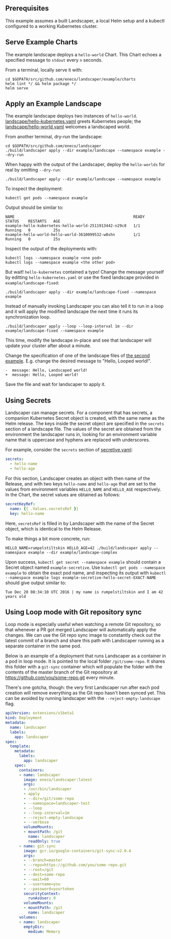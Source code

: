 ## Prerequisites

This example assumes a built Landscaper, a local Helm setup and a kubectl configured to a working Kubernetes cluster.

## Serve Example Charts

The example landscape deploys a `hello-world` Chart. This Chart echoes a specified message to `stdout` every `n` seconds.

From a terminal, locally serve it with:

    cd $GOPATH/src/github.com/eneco/landscaper/example/charts
    helm lint */ && helm package */
    helm serve

## Apply an Example Landscape

The example landscape deploys two instances of `hello-world`.
[landscape/hello-kubernetes.yaml](One) greets Kubernetes people; the [landscape/hello-world.yaml](other) welcomes a landscaped world.

From another terminal, dry-run the landscape:

    cd $GOPATH/src/github.com/eneco/landscaper
    ./build/landscaper apply --dir example/landscape --namespace example --dry-run

When happy with the output of the Landscaper, deploy the `hello-worlds` for real by omitting `--dry-run`:

    ./build/landscaper apply --dir example/landscape --namespace example

To inspect the deployment:

    kubectl get pods --namespace example

Output should be similar to:

    NAME                                                    READY     STATUS    RESTARTS   AGE
    example-hello-kubernetes-hello-world-2511913442-n29c8   1/1       Running   0          25s
    example-hello-world-hello-world-3610099532-w0shn        1/1       Running   0          25s

Inspect the output of the deployments with:

    kubectl logs --namespace example <one pod>
    kubectl logs --namespace example <the other pod>

But wait! `hello-kubernetes` contained a typo! Change the message yourself by editting `hello-kubernetes.yaml` or use the fixed landscape provided in `example/landscape-fixed`:

    ./build/landscaper apply --dir example/landscape-fixed --namespace example

Instead of manually invoking Landscaper you can also tell it to run in a loop and it will apply the modified landscape the next time it runs its synchronization loop.

    ./build/landscaper apply --loop --loop-interval 1m --dir example/landscape-fixed --namespace example

This time, modify the landscape in-place and see that landscaper will update your cluster after about a minute.

Change the specification of one of the landscape files of [the second example](landscape-fixed/hello-world.yaml). E.g. change the desired message to "Hello, Looped world!".

    -  message: Hello, Landscaped world!
    +  message: Hello, Looped world!

Save the file and wait for landscaper to apply it.

## Using Secrets

Landscaper can manage secrets. For a component that has secrets, a companion Kubernetes Secret object is created, with the same name as the Helm release. The keys inside the secret object are specified in the `secrets` section of a landscape file. The values of the secret are obtained from the environment the landscaper runs in, looking for an environment variable name that is uppercase and hyphens are replaced with underscores.

For example, consider the `secrets` section of [secretive.yaml](landscape-complex/secretive.yaml):

```yaml
secrets:
  - hello-name
  - hello-age
 ```

For this section, Landscaper creates an object with then name of the Release, and with two keys `hello-name` and `hello-age` that are set to the values from environment variables `HELLO_NAME` and `HELLO_AGE` respectively. In the Chart, the secret values are obtained as follows:

```yaml
secretKeyRef:
  name: {{ .Values.secretsRef }}
  key: hello-name
```

Here, `secretsRef` is filled in by Landscaper with the name of the Secret object, which is identical to the Helm Release.

To make things a bit more concrete, run:

    HELLO_NAME=rumpelstiltskin HELLO_AGE=42 ./build/landscaper apply --namespace example --dir example/landscape-complex

Upon success, `kubectl get secret --namespace example` should contain a Secret object named `example-secretive`. Use `kubectl get pods --namespace example` to obtain the exact pod name, and inspecting its output with `kubectl --namespace example logs example-secretive-hello-secret-EXACT-NAME` should give output similar to:

    Tue Dec 20 08:34:10 UTC 2016 | my name is rumpelstiltskin and I am 42 years old

## Using Loop mode with Git repository sync

Loop mode is especially useful when watching a remote Git repository, so that whenever a PR got merged Landscaper will automatically apply the changes. We can use the Git repo sync image to constantly check out the latest commit of a branch and share this path with Landscaper running as a separate container in the same pod.

Below is an example of a deployment that runs Landscaper as a container in a pod in loop mode. It is pointed to the local folder `/git/some-repo`. It shares this folder with a `git-sync` container which will populate the folder with the contents of the master branch of the Git repository at https://github.com/you/some-repo.git every minute.

There's one gotcha, though: the very first Landscaper run after each pod creation will remove everything as the Git repo hasn't been synced yet. This can be avoided by running landscaper with the `--reject-empty-landscape` flag.

```yaml
apiVersion: extensions/v1beta1
kind: Deployment
metadata:
  name: landscaper
  labels:
    app: landscaper
spec:
  template:
    metadata:
      labels:
        app: landscaper
    spec:
      containers:
      - name: landscaper
        image: eneco/landscaper:latest
        args:
        - /usr/bin/landscaper
        - apply
        - --dir=/git/some-repo
        - --namespace=landscaper-test
        - --loop
        - --loop-interval=1m
        - --reject-empty-landscape
        - --verbose
        volumeMounts:
        - mountPath: /git
          name: landscaper
          readOnly: true
      - name: git-sync
        image: gcr.io/google-containers/git-sync:v2.0.4
        args:
        - --branch=master
        - --repo=https://github.com/you/some-repo.git
        - --root=/git
        - --dest=some-repo
        - --wait=60
        - --username=you
        - --password=yourtoken
        securityContext:
          runAsUser: 0
        volumeMounts:
        - mountPath: /git
          name: landscaper
      volumes:
      - name: landscaper
        emptyDir:
          medium: Memory
```
